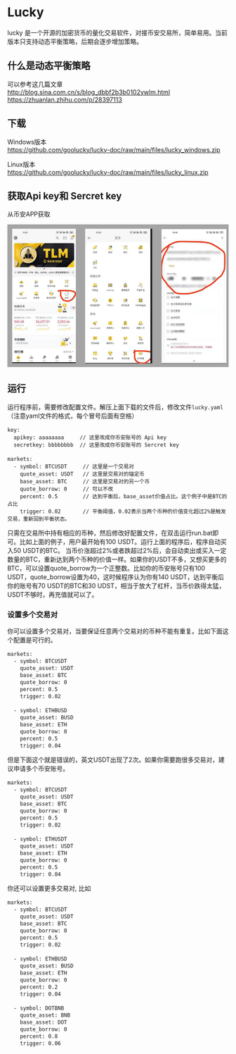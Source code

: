 # Lucky 
lucky 是一个开源的加密货币的量化交易软件，对接币安交易所，简单易用。当前版本只支持动态平衡策略，后期会逐步增加策略。

## 什么是动态平衡策略
可以参考这几篇文章  
http://blog.sina.com.cn/s/blog_dbbf2b3b0102ywlm.html  
https://zhuanlan.zhihu.com/p/28397113  

## 下载
Windows版本  
https://github.com/goolucky/lucky-doc/raw/main/files/lucky_windows.zip

Linux版本  
https://github.com/goolucky/lucky-doc/raw/main/files/lucky_linux.zip

## 获取Api key和 Sercret key

从币安APP获取

![](https://raw.githubusercontent.com/goolucky/lucky-doc/main/files/01.png)


## 运行
运行程序前，需要修改配置文件。解压上面下载的文件后，修改文件`lucky.yaml`（注意yaml文件的格式，每个冒号后面有空格）
```
key:
  apikey: aaaaaaaa     // 这里改成你币安账号的 Api key
  secretkey: bbbbbbbb  // 这里改成你币安账号的 Sercret key

markets:
  - symbol: BTCUSDT     // 这里是一个交易对
    quote_asset: USDT   // 这里是交易对的锚定币
    base_asset: BTC     // 这里是交易对的另一个币
    quote_borrow: 0     // 可以不改
    percent: 0.5        // 达到平衡后，base_asset价值占比。这个例子中是BTC的占比
    trigger: 0.02       // 平衡阈值，0.02表示当两个币种的价值变化超过2%是触发交易，重新回到平衡状态。
```
只需在交易所中持有相应的币种，然后修改好配置文件，在双击运行run.bat即可。比如上面的例子，用户最开始有100 USDT。运行上面的程序后，程序自动买入50 USDT的BTC。 当币价涨超过2%或者跌超过2%后，会自动卖出或买入一定数量的BTC，重新达到两个币种的价值一样。如果你的USDT不多，又想买更多的BTC，可以设置quote_borrow为一个正整数。比如你的币安账号只有100 USDT，quote_borrow设置为40，这时候程序认为你有140 USDT，达到平衡后你的账号有70 USDT的BTC和30 UDST，相当于放大了杠杆，当币价跌得太猛，USDT不够时，再充值就可以了。


### 设置多个交易对
你可以设置多个交易对，当要保证任意两个交易对的币种不能有重复。比如下面这个配置是可行的。

```
markets:
  - symbol: BTCUSDT     
    quote_asset: USDT   
    base_asset: BTC     
    quote_borrow: 0    
    percent: 0.5       
    trigger: 0.02    
    
  - symbol: ETHBUSD
    quote_asset: BUSD
    base_asset: ETH
    quote_borrow: 0
    percent: 0.5
    trigger: 0.04
```

但是下面这个就是错误的，英文USDT出现了2次。如果你需要跑很多交易对，建议申请多个币安账号。
```
markets:
  - symbol: BTCUSDT     
    quote_asset: USDT   
    base_asset: BTC     
    quote_borrow: 0    
    percent: 0.5       
    trigger: 0.02    
    
  - symbol: ETHUSDT
    quote_asset: USDT
    base_asset: ETH
    quote_borrow: 0
    percent: 0.5
    trigger: 0.04
```

你还可以设置更多交易对, 比如
```
markets:
  - symbol: BTCUSDT     
    quote_asset: USDT   
    base_asset: BTC     
    quote_borrow: 0    
    percent: 0.5       
    trigger: 0.02    
    
  - symbol: ETHBUSD
    quote_asset: BUSD
    base_asset: ETH
    quote_borrow: 0
    percent: 0.2
    trigger: 0.04
    
  - symbol: DOTBNB
    quote_asset: BNB
    base_asset: DOT
    quote_borrow: 0
    percent: 0.8
    trigger: 0.06
    
```
